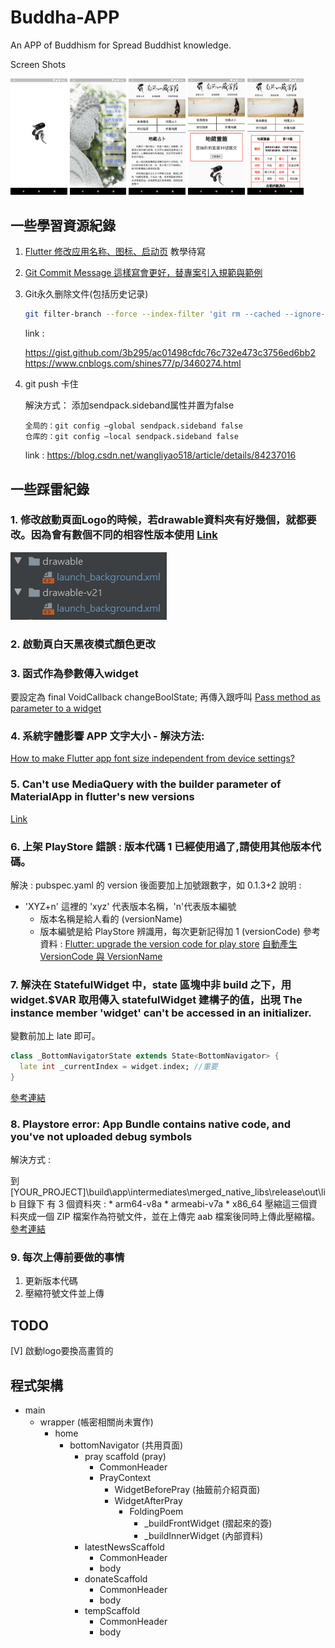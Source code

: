 # Buddha-APP
An APP of  Buddhism for Spread Buddhist knowledge. 

Screen Shots
<p float="left">
<img src= "demoPic/1.png"  width="18%">
<img src= "demoPic/2.png"  width="18%">
<img src= "demoPic/3.png"  width="18%">
<img src= "demoPic/4.png"  width="18%">
<img src= "demoPic/5.png"  width="18%">
</p>

## 一些學習資源紀錄
1. [Flutter 修改应用名称、图标、启动页](https://blog.csdn.net/yechaoa/article/details/98958344)
教學待寫

2. [Git Commit Message 這樣寫會更好，替專案引入規範與範例](https://wadehuanglearning.blogspot.com/2019/05/commit-commit-commit-why-what-commit.html)

3. Git永久删除文件(包括历史记录)

    ```bash
    git filter-branch --force --index-filter 'git rm --cached --ignore-unmatch path-to-your-remove-file' --prune-empty --tag-name-filter cat -- --all
    ```

    link : 

    https://gist.github.com/3b295/ac01498cfdc76c732e473c3756ed6bb2
    https://www.cnblogs.com/shines77/p/3460274.html

4. git push 卡住

    解決方式：
    添加sendpack.sideband属性并置为false
    ```
    全局的：git config –global sendpack.sideband false
    仓库的：git config –local sendpack.sideband false
    ```

    link : https://blog.csdn.net/wangliyao518/article/details/84237016

## 一些踩雷紀錄
### 1. 修改啟動頁面Logo的時候，若drawable資料夾有好幾個，就都要改。因為會有數個不同的相容性版本使用 [Link](https://stackoverflow.com/questions/47093515/drawable-v21-v24-what-is-it)
![](app_unused_files/catched_bug01.jpg)

### 2. 啟動頁白天黑夜模式顏色更改

### 3. 函式作為參數傳入widget
要設定為 final VoidCallback changeBoolState; 再傳入跟呼叫
[Pass method as parameter to a widget](https://stackoverflow.com/questions/54493002/pass-method-as-parameter-to-a-widget)

### 4. 系統字體影響 APP 文字大小 - 解決方法:
[How to make Flutter app font size independent from device settings?](https://stackoverflow.com/questions/59143443/how-to-make-flutter-app-font-size-independent-from-device-settings)


### 5. Can't use MediaQuery with the builder parameter of MaterialApp in flutter's new versions
[Link](https://stackoverflow.com/questions/67751639/cant-use-mediaquery-with-the-builder-parameter-of-materialapp-in-flutters-new)

### 6. 上架 PlayStore 錯誤 : 版本代碼 1 已經使用過了,請使用其他版本代碼。
解決 : pubspec.yaml 的 version 後面要加上加號跟數字，如 0.1.3+2 
說明 : 
* 'XYZ+n' 這裡的 'xyz' 代表版本名稱，'n'代表版本編號 
    * 版本名稱是給人看的 (versionName)
    * 版本編號是給 PlayStore 辨識用，每次更新記得加 1 (versionCode)
參考資料 : 
[Flutter: upgrade the version code for play store](https://stackoverflow.com/questions/53570575/flutter-upgrade-the-version-code-for-play-store)
[自動產生 VersionCode 與 VersionName](https://louis383.medium.com/%E8%87%AA%E5%8B%95%E7%94%A2%E7%94%9F-versioncode-%E8%88%87-versionname-cb6039152b1f)

### 7. 解決在 StatefulWidget 中，state 區塊中非 build 之下，用 widget.$VAR 取用傳入 statefulWidget 建構子的值，出現 The instance member 'widget' can't be accessed in an initializer.
變數前加上 late 即可。
```dart
class _BottomNavigatorState extends State<BottomNavigator> {
  late int _currentIndex = widget.index; //重要
}
```
[參考連結](https://stackoverflow.com/questions/64092241/the-instance-member-widget-cant-be-accessed-in-an-initializer?rq=1)

### 8. Playstore error: App Bundle contains native code, and you've not uploaded debug symbols
解決方式 : 

到 [YOUR_PROJECT]\build\app\intermediates\merged_native_libs\release\out\lib 目錄下
有 3 個資料夾 : 
    * arm64-v8a
    * armeabi-v7a
    * x86_64
壓縮這三個資料夾成一個 ZIP 檔案作為符號文件，並在上傳完 aab 檔案後同時上傳此壓縮檔。
[參考連結](https://stackoverflow.com/questions/62568757/playstore-error-app-bundle-contains-native-code-and-youve-not-uploaded-debug)


### 9. 每次上傳前要做的事情
1. 更新版本代碼
2. 壓縮符號文件並上傳


## TODO
[V] 啟動logo要換高畫質的


## 程式架構
* main
    * wrapper (帳密相關尚未實作)
        * home
            * bottomNavigator (共用頁面)
                * pray scaffold (pray)
                    * CommonHeader
                    * PrayContext
                        * WidgetBeforePray (抽籤前介紹頁面)
                        * WidgetAfterPray
                            * FoldingPoem
                                * _buildFrontWidget (摺起來的簽)
                                * _buildInnerWidget (內部資料)
                * latestNewsScaffold
                    * CommonHeader
                    * body
                * donateScaffold
                    * CommonHeader
                    * body
                * tempScaffold
                    * CommonHeader
                    * body
